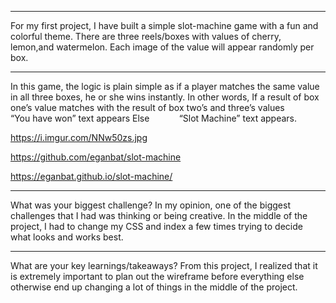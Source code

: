 *********************
For my first project, I have built a simple slot-machine game with a fun and colorful theme. There are three reels/boxes with values of cherry, lemon,and watermelon. Each image of the value will appear randomly per box. 

*********************
In this game, the logic is plain simple as if a player matches the same value in all three boxes, he or she wins instantly. 
In other words, 
    If a result of box one’s value matches with the result of box two’s and three’s values             
        “You have won” text appears
    Else           
        “Slot Machine” text appears.  

https://i.imgur.com/NNw50zs.jpg

https://github.com/eganbat/slot-machine

https://eganbat.github.io/slot-machine/

**********************
What was your biggest challenge?
In my opinion, one of the biggest challenges that I had was thinking or being creative. In the middle of the project, I had to change my CSS and index a few times trying to decide what looks and works best.  

**********************
What are your key learnings/takeaways?
From this project, I realized that it is extremely important to plan out the wireframe before everything else otherwise end up changing a lot of things in the middle of the project.  

